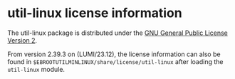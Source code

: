 # util-linux license information

The util-linux package is distributed under the
[GNU General Public License Version 2](https://www.gnu.org/licenses/old-licenses/gpl-2.0.html).

From version 2.39.3 on (LUMI/23.12), the license information can also be found in
`$EBROOTUTILMINLINUX/share/license/util-linux` after loading the `util-linux` module.

